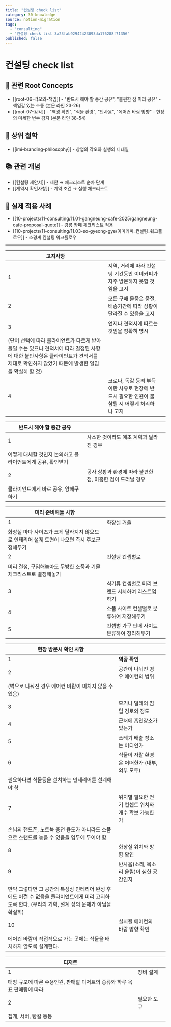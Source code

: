 ```yaml
---
title: "컨설팅 check list"
category: 30-knowledge
source: notion-migration
tags:
  - "consulting"
  - "컨설팅 check list 3a23fab92942423093da176288f71356"
published: false
---
```


# 컨설팅 check list

## 🌳 관련 Root Concepts
- [[root-06-각오와-책임]] - "반드시 해야 할 중간 공유", "불편한 점 미리 공유" - 책임감 있는 소통 (본문 라인 23-26)
- [[root-07-감각]] - "역광 확인", "식물 환경", "반사음", "에어컨 바람 방향" - 현장의 미세한 변수 감지 (본문 라인 38-54)

## 🔗 상위 철학
- [[imi-branding-philosophy]] - 창업의 각오와 실행의 디테일

## 📚 관련 개념
- [[컨설팅 제안서]] - 제안 → 체크리스트 순차 단계
- [[계약시 확인사항]] - 계약 조건 → 실행 체크리스트

## 💼 실제 적용 사례
- [[10-projects/11-consulting/11.01-gangneung-cafe-2025/gangneung-cafe-proposal-quote]] - 강릉 카페 체크리스트 적용
- [[10-projects/11-consulting/11.03-so-gyeong-gye/이미커피_컨설팅_워크플로우]] - 소경계 컨설팅 워크플로우

---

| **고지사항** |  |  |
| --- | --- | --- |
| 1 | 지역, 거리에 따라 컨설팅 기간동안 이미커피가 자주 방문하지 못할 것임을 고지 |  |
| 2 | 모든 구매 물품은 품절, 배송기간에 따라 상황이 달라질 수 있음을 고지 |  |
| 3 | 언제나 견적서에 따르는 것임을 정확히 명시
(단어 선택에 따라 클라이언트가 다르게 받아들일 수는 있으나 견적서에 따라 결정된 사항에 대한 불만사항은 클라이언트가 견적서를 제대로 확인하지 않았기 때문에 발생한 일임을 확실히 할 것) |  |
| 4 | 코로나, 독감 등의 부득이한 사유로 현장에 반드시 필요한 인원이 불참될 시 어떻게 처리하나 고지 |  |

| **반드시 해야 할 중간 공유** |  |  |
| --- | --- | --- |
| 1 | 사소한 것이라도 애초 계획과 달라진 경우
어떻게 대체할 것인지 논의하고 클라이언트에게 공유, 확인받기 |  |
| 2 | 공사 상황과 환경에 따라 불편한 점, 미흡한 점이 드러날 경우
클라이언트에게 바로 공유, 양해구하기 |  |

| **미리 준비해둘 사항** |  |  |
| --- | --- | --- |
| 1 | 화장실 거울
화장실 마다 사이즈가 크게 달라지지 않으므로 인테리어 설계 도면이 나오면 즉시 후보군 정해두기 |  |
| 2 | 컨설팅 컨셉별로
미리 결정, 구입해놓아도 무방한 소품과 기물 체크리스트로 결정해놓기 |  |
| 3 | 식기류 컨셉별로 미리 브랜드 서치하여 리스트업하기 |  |
| 4 | 소품 사이트 컨셀별로 분류하여 저장해두기 |  |
| 5 | 컨셉별 가구 판매 사이트 분류하여 정리해두기 |  |

| **현장 방문시 확인 사항** |  |  |
| --- | --- | --- |
| 1 | **역광 확인** |  |
| 2 | 공간이 나눠진 경우 에어컨의 범위
(벽으로 나눠진 경우 에어컨 바람이 미치지 않을 수 있음) |  |
| 3 | 모기나 벌레의 침입 경로와 정도 |  |
| 4 | 근처에 흡연장소가 있는가 |  |
| 5 | 쓰레기 배출 장소는 어디인가 |  |
| 6 | 식물이 자랄 환경은 어떠한가 (내부, 외부 모두)
필요하다면 식물등을 설치하는 인테리어를 설계해야 함 |  |
| 7 | 위치별 필요한 전기 컨센트 위치와 개수 확보 가능한가
손님의 핸드폰, 노트북 충전 용도가 아니라도 소품으로 스탠드를 놓을 수 있음을 염두에 두어야 함 |  |
| 8 | 화장실 위치와 방향 확인 |  |
| 9 | 반사음(소리, 목소리 울림)이 심한 공간인지
만약 그렇다면 그 공간의 특성상 인테리어 완성 후에도 어쩔 수 없음을 클라이언트에게 미리 고지하도록 한다. (우리의 기획, 설계 상의 문제가 아님을 확실히) |  |
| 10 | 설치될 에어컨의 바람 방향 확인
에어컨 바람이 직접적으로 가는 곳에는 식물을 배치하지 않도록 설계한다. |  |

| **디저트** |  |  |
| --- | --- | --- |
| 1 | 장비 설계
매장 규모에 따른 수용인원, 판매할 디저트의 종류와 하루 목표 판매량에 따라 |  |
| 2 | 필요한 도구
집게, 서버, 빵칼 등등 |  |

